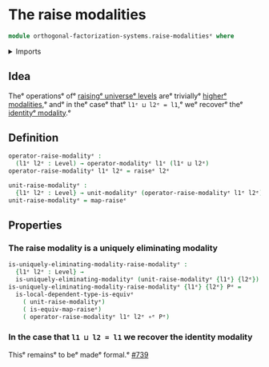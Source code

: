 # The raise modalities

```agda
module orthogonal-factorization-systems.raise-modalitiesᵉ where
```

<details><summary>Imports</summary>

```agda
open import foundation.function-typesᵉ
open import foundation.raising-universe-levelsᵉ
open import foundation.universe-levelsᵉ

open import orthogonal-factorization-systems.local-typesᵉ
open import orthogonal-factorization-systems.modal-operatorsᵉ
open import orthogonal-factorization-systems.uniquely-eliminating-modalitiesᵉ
```

</details>

## Idea

Theᵉ operationsᵉ ofᵉ
[raisingᵉ universeᵉ levels](foundation.raising-universe-levels.mdᵉ) areᵉ triviallyᵉ
[higherᵉ modalities](orthogonal-factorization-systems.higher-modalities.md),ᵉ andᵉ
in theᵉ caseᵉ thatᵉ `l1ᵉ ⊔ l2ᵉ = l1`,ᵉ weᵉ recoverᵉ theᵉ
[identityᵉ modality](orthogonal-factorization-systems.identity-modality.md).ᵉ

## Definition

```agda
operator-raise-modalityᵉ :
  (l1ᵉ l2ᵉ : Level) → operator-modalityᵉ l1ᵉ (l1ᵉ ⊔ l2ᵉ)
operator-raise-modalityᵉ l1ᵉ l2ᵉ = raiseᵉ l2ᵉ

unit-raise-modalityᵉ :
  {l1ᵉ l2ᵉ : Level} → unit-modalityᵉ (operator-raise-modalityᵉ l1ᵉ l2ᵉ)
unit-raise-modalityᵉ = map-raiseᵉ
```

## Properties

### The raise modality is a uniquely eliminating modality

```agda
is-uniquely-eliminating-modality-raise-modalityᵉ :
  {l1ᵉ l2ᵉ : Level} →
  is-uniquely-eliminating-modalityᵉ (unit-raise-modalityᵉ {l1ᵉ} {l2ᵉ})
is-uniquely-eliminating-modality-raise-modalityᵉ {l1ᵉ} {l2ᵉ} Pᵉ =
  is-local-dependent-type-is-equivᵉ
    ( unit-raise-modalityᵉ)
    ( is-equiv-map-raiseᵉ)
    ( operator-raise-modalityᵉ l1ᵉ l2ᵉ ∘ᵉ Pᵉ)
```

### In the case that `l1 ⊔ l2 = l1` we recover the identity modality

Thisᵉ remainsᵉ to beᵉ madeᵉ formal.ᵉ
[#739](https://github.com/UniMath/agda-unimath/issues/739ᵉ)
